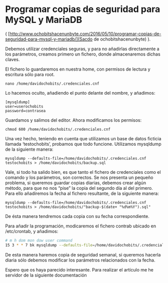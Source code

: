 # Programar copias de seguridad para MySQL y MariaDB
( [http://www.ochobitshacenunbyte.com/2016/05/10/programar-copias-de-seguridad-para-mysql-y-mariadb/](Sacdo de ochobitshacenunbyte) ).


Debemos utilizar credenciales seguras, y para no añadirlas directamente a los parámetros, creamos primero un fichero, donde almacenaremos dichas claves.

El fichero lo guardaremos en nuestra home, con permisos de lectura y escritura sólo para root.

	nano /home/davidochobits/.credenciales.cnf

Lo hacemos oculto, añadiendo el punto delante del nombre, y añadimos:

	[mysqldump]
	user=userochobits
	password=contrasea

Guardamos y salimos del editor. Ahora modificamos los permisos:

	chmod 600 /home/davidochobits/.credenciales.cnf

Una vez hecho, teniendo en cuenta que utilizamos un base de datos ficticia llamada ‘testochobits’, probamos que todo funcione. Utilizamos mysqldump de la siguiente manera:

	mysqldump --defaults-file=/home/davidochobits/.credenciales.cnf testochobits > /home/davidochobits/backup.sql

Vale, si todo ha salido bien, es que tanto el fichero de credenciales como el comando y los parámetros, son correctos. Se nos presenta un pequeño problema, si queremos guardar copias diarias, debemos crear algún método, para que no nos “pise” la copia del segundo día al del primero. Para ello añadiremos la fecha al fichero resultante, de la siguiente manera:

	mysqldump --defaults-file=/home/davidochobits/.credenciales.cnf testochobits > /home/davidochobits/"backup-$(date+ "%d%m%Y").sql"

De ésta manera tendremos cada copia con su fecha correspondiente.

Para añadir la programación, modicaremos el fichero contrab ubicado en /etc/crontab, y añadimos:

```bash
# m h dom mon dow user command
15 3 * * 7 bk mysqldump --defaults-file=/home/davidochobits/.credenciales.cnf testochobits > /home/davidochobits/"backup-$(date+ "%d%m%Y").sql"
```

De esta manera haremos copia de seguridad semanal, si queremos hacerla diaria sólo debemos modificar los parámetros relacionados con la fecha.

Espero que os haya parecido interesante. Para realizar el artículo me he servidor de la siguiente documentación